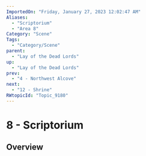 ```yaml
---
ImportedOn: "Friday, January 27, 2023 12:02:47 AM"
Aliases:
  - "Scriptorium"
  - "Area 8"
Category: "Scene"
Tags:
  - "Category/Scene"
parent:
  - "Lay of the Dead Lords"
up:
  - "Lay of the Dead Lords"
prev:
  - "4 - Northwest Alcove"
next:
  - "12 - Shrine"
RWtopicId: "Topic_9180"
---
```

# 8 - Scriptorium
## Overview
